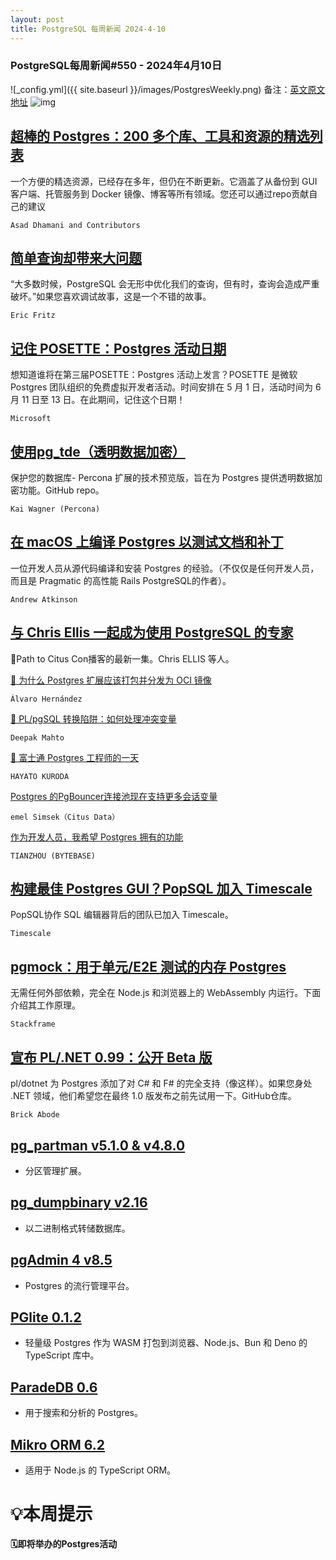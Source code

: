 ```yaml
---
layout: post
title: PostgreSQL 每周新闻 2024-4-10
---
```

### PostgreSQL每周新闻#550 - 2024年4月10日
![_config.yml]({{ site.baseurl }}/images/PostgresWeekly.png)
备注：[英文原文地址](https://postgresweekly.com/issues/550)
![img](https://res.cloudinary.com/cpress/image/upload/w_1280,e_sharpen:60,q_auto/gflqbnsthccpjlwtvemc.jpg)
## [超棒的 Postgres：200 多个库、工具和资源的精选列表](https://postgresweekly.com/link/153613/web)
一个方便的精选资源，已经存在多年，但仍在不断更新。它涵盖了从备份到 GUI 客户端、托管服务到 Docker 镜像、博客等所有领域。您还可以通过repo贡献自己的建议


`Asad Dhamani and Contributors `
## [简单查询却带来大问题](https://postgresweekly.com/link/153615/web)
“大多数时候，PostgreSQL 会无形中优化我们的查询，但有时，查询会造成严重破坏。”如果您喜欢调试故事，这是一个不错的故事。


`Eric Fritz `
## [记住 POSETTE：Postgres 活动日期](https://postgresweekly.com/link/153612/web)
 想知道谁将在第三届POSETTE：Postgres 活动上发言？POSETTE 是微软 Postgres 团队组织的免费虚拟开发者活动。时间安排在 5 月 1 日，活动时间为 6 月 11 日至 13 日。在此期间，记住这个日期！


`Microsoft `
## [使用pg_tde（透明数据加密）](https://postgresweekly.com/link/153617/web)
保护您的数据库- Percona 扩展的技术预览版，旨在为 Postgres 提供透明数据加密功能。GitHub repo。


`Kai Wagner (Percona) `
## [在 macOS 上编译 Postgres 以测试文档和补丁](https://postgresweekly.com/link/153619/web)
一位开发人员从源代码编译和安装 Postgres 的经验。（不仅仅是任何开发人员，而且是 Pragmatic 的高性能 Rails PostgreSQL的作者）。


`Andrew Atkinson `
## [与 Chris Ellis 一起成为使用 PostgreSQL 的专家](https://postgresweekly.com/link/153621/web)
🎤Path to Citus Con播客的最新一集。Chris ELLIS 等人。


[📄 为什么 Postgres 扩展应该打包并分发为 OCI 镜像](https://postgresweekly.com/link/153622/web)


`Álvaro Hernández`


[📄 PL/pgSQL 转换陷阱：如何处理冲突变量](https://postgresweekly.com/link/153623/web)


`Deepak Mahto`


[📄 富士通 Postgres 工程师的一天 ](https://postgresweekly.com/link/153624/web)


`HAYATO KURODA`


[Postgres 的PgBouncer连接池现在支持更多会话变量](https://postgresweekly.com/link/153625/web)


`emel Simsek（Citus Data）`

[作为开发人员，我希望 Postgres 拥有的功能](https://postgresweekly.com/link/153626/web)


`TIANZHOU (BYTEBASE)`


## [构建最佳 Postgres GUI？PopSQL 加入 Timescale](https://postgresweekly.com/link/153629/web)
PopSQL协作 SQL 编辑器背后的团队已加入 Timescale。


`Timescale `
## [pgmock：用于单元/E2E 测试的内存 Postgres](https://postgresweekly.com/link/153631/web)
无需任何外部依赖，完全在 Node.js 和浏览器上的 WebAssembly 内运行。下面介绍其工作原理。


`Stackframe `
## [宣布 PL/.NET 0.99：公开 Beta 版](https://postgresweekly.com/link/153633/web)
pl/dotnet 为 Postgres 添加了对 C# 和 F# 的完全支持（像这样）。如果您身处 .NET 领域，他们希望您在最终 1.0 版发布之前先试用一下。GitHub仓库。


`Brick Abode `
## [pg_partman v5.1.0 & v4.8.0](https://postgresweekly.com/link/153636/web)
 - 分区管理扩展。


## [pg_dumpbinary v2.16](https://postgresweekly.com/link/153637/web)
 - 以二进制格式转储数据库。


## [pgAdmin 4 v8.5](https://postgresweekly.com/link/153638/web)
 - Postgres 的流行管理平台。


## [PGlite 0.1.2](https://postgresweekly.com/link/153639/web)
 -  轻量级 Postgres 作为 WASM 打包到浏览器、Node.js、Bun 和 Deno 的 TypeScript 库中。


## [ParadeDB 0.6](https://postgresweekly.com/link/153640/web)
 - 用于搜索和分析的 Postgres。


## [Mikro ORM 6.2](https://postgresweekly.com/link/153641/web)
 - 适用于 Node.js 的 TypeScript ORM。




# 💡本周提示


**🗓即将举办的Postgres活动**
